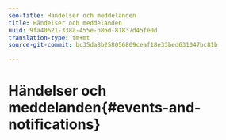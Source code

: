 ```yaml
---
seo-title: Händelser och meddelanden
title: Händelser och meddelanden
uuid: 9fa40621-338a-455e-b86d-81837d45fe0d
translation-type: tm+mt
source-git-commit: bc35da8b258056809ceaf18e33bed631047bc81b

---
```



# Händelser och meddelanden{#events-and-notifications}

